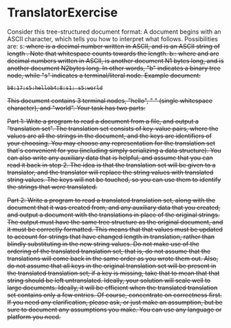 # TranslatorExercise

Consider this tree-structured document format:  A document begins with an ASCII character, which tells you how to interpret what follows.  Possibilities are:
s<N>:<S>  where <N> is a decimal number written in ASCII, and <S> is an ASCII string of length <N>.  Note that whitespace counts towards the length.
b<N1>:<N2>:<D1><D2>  where <N1> and <N2> are decimal numbers written in ASCII, <D1> is another document N1 bytes long, and <D2> is another document N2bytes long.
In other words, "b" indicates a binary tree node, while "s" indicates a terminal/literal node.  Example document:
    
    b8:17:s5:hellob4:8:s1: s5:world
    
This document contains 3 terminal nodes, "hello", " " (single whitespace character), and "world".
Your task has two parts:

Part 1:  Write a program to read a document from a file, and output a "translation set".  The translation set consists of key-value pairs, where the values are all the strings in the document, and the keys are identifiers of your choosing.  You may choose any representation for the translation set that's convenient for you (including simply serializing a data structure).  You can also write any auxiliary data that is helpful, and assume that you can read it back in step 2.
The idea is that the translation set will be given to a translator, and the translator will replace the string values with translated string values.  The keys will not be touched, so you can use them to identify the strings that were translated.

Part 2:  Write a program to read a translated translation set, along with the document that it was created from, and any auxiliary data that you created, and output a document with the translations in place of the original strings.  The output must have the same tree structure as the original document, and it must be correctly formatted.  This means that that <N> values must be updated to account for strings that have changed length in translation, rather than blindly substituting in the new string values.
Do not make use of the ordering of the translated translation set, that is, do not assume that the translations will come back in the same order as you wrote them out.  Also, do not assume that all keys in the original translation set will be present in the translated translation set; if a key is missing, take that to mean that that string should be left untranslated.
Ideally, your solution will scale well to large documents.  Ideally, it will be efficient when the translated translation set contains only a few entries.  Of course, concentrate on correctness first.
If you need any clarification, please ask, or just make an assumption, but be sure to document any assumptions you make.
You can use any language or platform you need.
